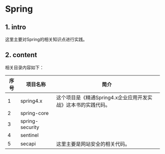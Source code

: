 # Spring

## 1. intro

这里主要对Spring的相关知识点进行实践。

## 2. content

相关目录内容如下：

| 序号 | 项目名称        | 简介                                                         |
| ---- | --------------- | ------------------------------------------------------------ |
| 1    | spring4.x       | 这个项目是《精通Spring4.x企业应用开发实战》这本书的实践代码。 |
| 2    | spring-core     |                                                              |
| 3    | spring-security |                                                              |
| 4    | sentinel        |                                                              |
| 5    | secapi          | 这里主要是网站安全的相关代码。                               |

